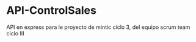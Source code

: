# API-ControlSales
API en express para le proyecto de mintic ciclo 3, del equipo scrum team ciclo III
